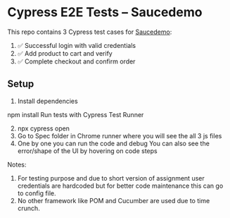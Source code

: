 # Cypress E2E Tests – Saucedemo

This repo contains 3 Cypress test cases for [Saucedemo](https://www.saucedemo.com/):

1. ✅ Successful login with valid credentials  
2. ✅ Add product to cart and verify  
3. ✅ Complete checkout and confirm order  

## Setup

1. Install dependencies

npm install
Run tests with Cypress Test Runner


2. npx cypress open
3. Go to Spec folder in Chrome runner where you will see the all 3 js files
4. One by one you can run the code and debug
You can also see the error/shape of the UI by hovering on code steps 

Notes:
1. For testing purpose and due to short version of assignment user credentials are hardcoded but for better code maintenance this can go to config file.
2. No other framework like POM and Cucumber are used due to time crunch.

